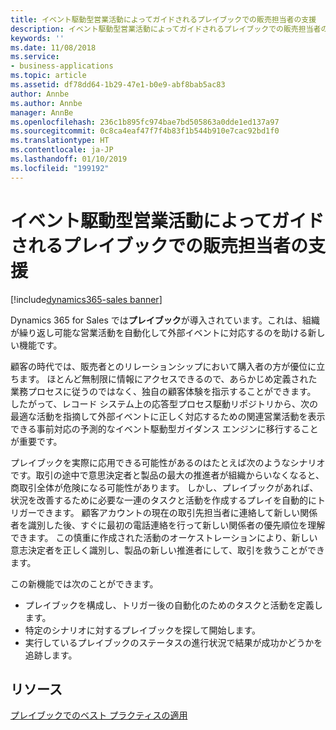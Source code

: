 ```yaml
---
title: イベント駆動型営業活動によってガイドされるプレイブックでの販売担当者の支援
description: イベント駆動型営業活動によってガイドされるプレイブックでの販売担当者の支援
keywords: ''
ms.date: 11/08/2018
ms.service:
- business-applications
ms.topic: article
ms.assetid: df78dd64-1b29-47e1-b0e9-abf8bab5ac83
author: Annbe
ms.author: Annbe
manager: AnnBe
ms.openlocfilehash: 236c1b895fc974bae7bd505863a0dde1ed137a97
ms.sourcegitcommit: 0c8ca4eaf47f7f4b83f1b544b910e7cac92bd1f0
ms.translationtype: HT
ms.contentlocale: ja-JP
ms.lasthandoff: 01/10/2019
ms.locfileid: "199192"
---
```

# <a name="empower-sellers-with-playbooks-guided-by-event-driven-sales-activities"></a>イベント駆動型営業活動によってガイドされるプレイブックでの販売担当者の支援

[!include[dynamics365-sales banner](../includes/dynamics365-sales.md)]





Dynamics 365 for Sales では**プレイブック**が導入されています。これは、組織が繰り返し可能な営業活動を自動化して外部イベントに対応するのを助ける新しい機能です。

顧客の時代では、販売者とのリレーションシップにおいて購入者の方が優位に立ちます。 ほとんど無制限に情報にアクセスできるので、あらかじめ定義された業務プロセスに従うのではなく、独自の顧客体験を指示することができます。 したがって、レコード システム上の応答型プロセス駆動リポジトリから、次の最適な活動を指摘して外部イベントに正しく対応するための関連営業活動を表示できる事前対応の予測的なイベント駆動型ガイダンス エンジンに移行することが重要です。

プレイブックを実際に応用できる可能性があるのはたとえば次のようなシナリオです。取引の途中で意思決定者と製品の最大の推進者が組織からいなくなると、商取引全体が危険になる可能性があります。 しかし、プレイブックがあれば、状況を改善するために必要な一連のタスクと活動を作成するプレイを自動的にトリガーできます。
顧客アカウントの現在の取引先担当者に連絡して新しい関係者を識別した後、すぐに最初の電話連絡を行って新しい関係者の優先順位を理解できます。 この慎重に作成された活動のオーケストレーションにより、新しい意志決定者を正しく識別し、製品の新しい推進者にして、取引を救うことができます。

この新機能では次のことができます。

-   プレイブックを構成し、トリガー後の自動化のためのタスクと活動を定義します。
-   特定のシナリオに対するプレイブックを探して開始します。
-   実行しているプレイブックのステータスの進行状況で結果が成功かどうかを追跡します。

## <a name="resources"></a>リソース

[プレイブックでのベスト プラクティスの適用](https://docs.microsoft.com/en-us/dynamics365/customer-engagement/sales-enterprise/enforce-best-practices-playbooks)